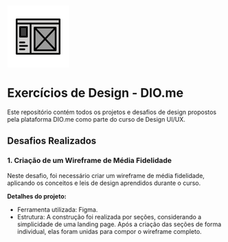 <img src="assets/icon.svg" alt="Ícone do projeto">

# Exercícios de Design - DIO.me

Este repositório contém todos os projetos e desafios de design propostos pela plataforma DIO.me como parte do curso de Design UI/UX.

## Desafios Realizados

### 1. Criação de um Wireframe de Média Fidelidade
Neste desafio, foi necessário criar um wireframe de média fidelidade, aplicando os conceitos e leis de design aprendidos durante o curso. 

**Detalhes do projeto:**
- Ferramenta utilizada: Figma.
- Estrutura: A construção foi realizada por seções, considerando a simplicidade de uma landing page. Após a criação das seções de forma individual, elas foram unidas para compor o wireframe completo.
